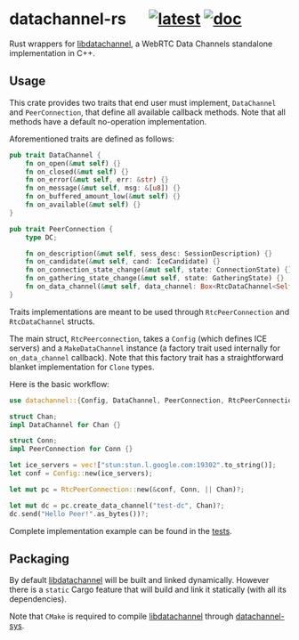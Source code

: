 # datachannel-rs &emsp; [![latest]][crates.io] [![doc]][docs.rs]

[latest]: https://img.shields.io/crates/v/datachannel.svg
[crates.io]: https://crates.io/crates/datachannel
[doc]: https://docs.rs/datachannel/badge.svg
[docs.rs]: https://docs.rs/datachannel

Rust wrappers for [libdatachannel][], a WebRTC Data Channels standalone implementation in C++.

## Usage

This crate provides two traits that end user must implement, `DataChannel` and
`PeerConnection`, that define all available callback methods. Note that all methods have
a default no-operation implementation.

Aforementioned traits are defined as follows:

```rust
pub trait DataChannel {
    fn on_open(&mut self) {}
    fn on_closed(&mut self) {}
    fn on_error(&mut self, err: &str) {}
    fn on_message(&mut self, msg: &[u8]) {}
    fn on_buffered_amount_low(&mut self) {}
    fn on_available(&mut self) {}
}

pub trait PeerConnection {
    type DC;

    fn on_description(&mut self, sess_desc: SessionDescription) {}
    fn on_candidate(&mut self, cand: IceCandidate) {}
    fn on_connection_state_change(&mut self, state: ConnectionState) {}
    fn on_gathering_state_change(&mut self, state: GatheringState) {}
    fn on_data_channel(&mut self, data_channel: Box<RtcDataChannel<Self::DC>>) {}
}
```

Traits implementations are meant to be used through `RtcPeerConnection` and
`RtcDataChannel` structs.

The main struct, `RtcPeerconnection`, takes a `Config` (which defines ICE servers) and a
`MakeDataChannel` instance (a factory trait used internally for `on_data_channel`
callback). Note that this factory trait has a straightforward blanket implementation for
`Clone` types.

Here is the basic workflow:

```rust
use datachannel::{Config, DataChannel, PeerConnection, RtcPeerConnection};

struct Chan;
impl DataChannel for Chan {}

struct Conn;
impl PeerConnection for Conn {}

let ice_servers = vec!["stun:stun.l.google.com:19302".to_string()];
let conf = Config::new(ice_servers);

let mut pc = RtcPeerConnection::new(&conf, Conn, || Chan)?;

let mut dc = pc.create_data_channel("test-dc", Chan)?;
dc.send("Hello Peer!".as_bytes())?;
```

Complete implementation example can be found in the [tests](tests).

## Packaging

By default [libdatachannel][] will be built and linked dynamically. However there is a
`static` Cargo feature that will build and link it statically (with all its dependencies).

Note that `CMake` is required to compile [libdatachannel][] through
[datachannel-sys](datachannel-sys).

[libdatachannel]: https://github.com/paullouisageneau/libdatachannel

